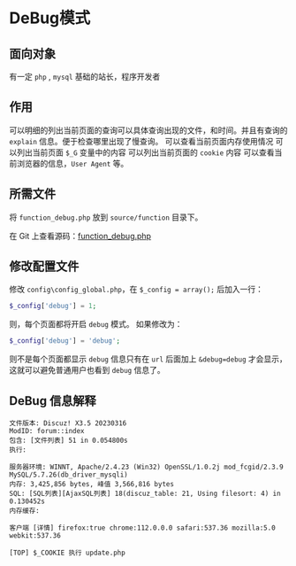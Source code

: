 # DeBug模式
## 面向对象
有一定 `php` ,  `mysql` 基础的站长，程序开发者
## 作用
可以明细的列出当前页面的查询可以具体查询出现的文件，和时间。并且有查询的 `explain` 信息。便于检查哪里出现了慢查询。 可以查看当前页面内存使用情况 可以列出当前页面 `$_G` 变量中的内容 可以列出当前页面的 `cookie` 内容 可以查看当前浏览器的信息，`User Agent` 等。
## 所需文件
将 `function_debug.php` 放到 `source/function` 目录下。

在 Git 上查看源码：[function_debug.php](https://gitee.com/Discuz/DiscuzX/raw/v3.5/upload/source/function/function_debug.php)
## 修改配置文件
修改 `config\config_global.php`，在 `$_config = array();` 后加入一行：
```php
$_config['debug'] = 1;
```
则，每个页面都将开启 `debug` 模式。
如果修改为：
```php
$_config['debug'] = 'debug';
```
则不是每个页面都显示 `debug` 信息只有在 `url` 后面加上 `&debug=debug` 才会显示，这就可以避免普通用户也看到 `debug` 信息了。
## DeBug 信息解释
```log
文件版本: Discuz! X3.5 20230316
ModID: forum::index
包含: [文件列表] 51 in 0.054800s
执行:

服务器环境: WINNT, Apache/2.4.23 (Win32) OpenSSL/1.0.2j mod_fcgid/2.3.9 MySQL/5.7.26(db_driver_mysqli)
内存: 3,425,856 bytes, 峰值 3,566,816 bytes
SQL: [SQL列表][AjaxSQL列表] 18(discuz_table: 21, Using filesort: 4) in 0.130452s
内存缓存:

客户端 [详情] firefox:true chrome:112.0.0.0 safari:537.36 mozilla:5.0 webkit:537.36

[TOP] $_COOKIE 执行 update.php
```